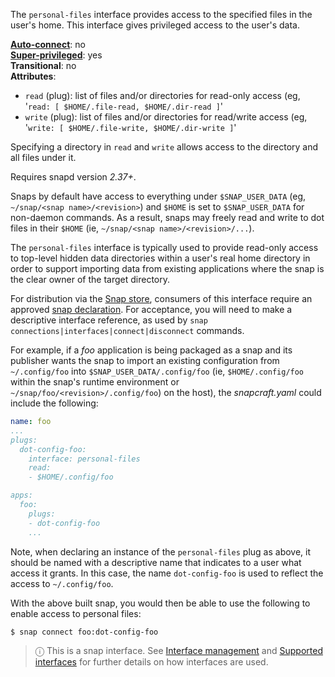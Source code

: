 The `personal-files` interface provides access to the specified files in the user's home. This interface gives privileged access to the user's data.

**[Auto-connect](/t/interface-management/6154#heading--auto-connections)**: no</br>
**[Super-privileged](/t/super-privileged-interfaces/34740)**: yes</br>
**Transitional**: no</br>
**Attributes**:</br>
  * `read` (plug): list of files and/or directories for read-only access (eg, '`read: [ $HOME/.file-read, $HOME/.dir-read ]`'
  * `write` (plug): list of files and/or directories for read/write access (eg, '`write: [ $HOME/.file-write, $HOME/.dir-write ]`'

Specifying a directory in `read` and `write` allows access to the directory and all files under it.



Requires snapd version _2.37+_.

Snaps by default have access to everything under `$SNAP_USER_DATA` (eg, `~/snap/<snap name>/<revision>`) and `$HOME` is set to `$SNAP_USER_DATA` for non-daemon commands. As a result, snaps may freely read and write to dot files in their `$HOME` (ie, `~/snap/<snap name>/<revision>/...`).

The `personal-files` interface is typically used to provide read-only access to top-level hidden data directories within a user's real home directory in order to support importing data from existing applications where the snap is the clear owner of the target directory.

For distribution via the [Snap store](https://snapcraft.io/store), consumers of this interface require an approved [snap declaration](/t/process-for-aliases-auto-connections-and-tracks/455/). For acceptance, you will need to make a descriptive interface reference, as used by `snap connections|interfaces|connect|disconnect` commands.

For example, if a *foo* application is being packaged as a snap and its publisher wants the snap to import an existing configuration from `~/.config/foo` into `$SNAP_USER_DATA/.config/foo` (ie, `$HOME/.config/foo` within the snap's runtime environment or `~/snap/foo/<revision>/.config/foo`) on the host), the *snapcraft.yaml* could include the following:

```yaml
name: foo
...
plugs:
  dot-config-foo:
    interface: personal-files
    read:
    - $HOME/.config/foo

apps:
  foo:
    plugs:
    - dot-config-foo
    ...
```

Note, when declaring an instance of the `personal-files` plug as above, it should be named with a descriptive name that indicates to a user what access it grants. In this case, the name `dot-config-foo` is used to reflect the access to `~/.config/foo`.

With the above built snap, you would then be able to use the following to enable access to personal files:

```bash
$ snap connect foo:dot-config-foo
```

> ⓘ  This is a snap interface. See [Interface management](/t/interface-management/6154) and [Supported interfaces](/t/supported-interfaces/7744) for further details on how interfaces are used.